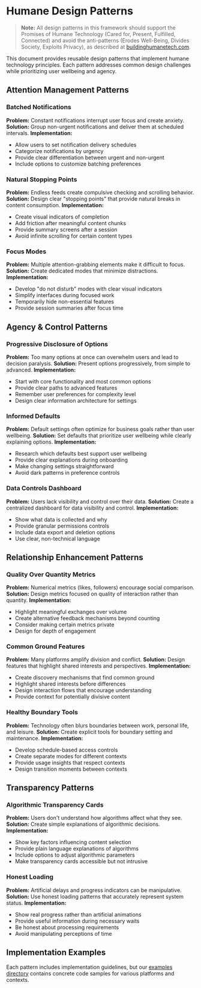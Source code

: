 # Humane Design Patterns

> **Note:** All design patterns in this framework should support the Promises of Humane Technology (Cared for, Present, Fulfilled, Connected) and avoid the anti-patterns (Erodes Well-Being, Divides Society, Exploits Privacy), as described at [buildinghumanetech.com](https://www.buildinghumanetech.com/).

This document provides reusable design patterns that implement humane technology principles. Each pattern addresses common design challenges while prioritizing user wellbeing and agency.

## Attention Management Patterns

### Batched Notifications
**Problem:** Constant notifications interrupt user focus and create anxiety.
**Solution:** Group non-urgent notifications and deliver them at scheduled intervals.
**Implementation:**
- Allow users to set notification delivery schedules
- Categorize notifications by urgency
- Provide clear differentiation between urgent and non-urgent
- Include options to customize batching preferences

### Natural Stopping Points
**Problem:** Endless feeds create compulsive checking and scrolling behavior.
**Solution:** Design clear "stopping points" that provide natural breaks in content consumption.
**Implementation:**
- Create visual indicators of completion
- Add friction after meaningful content chunks
- Provide summary screens after a session
- Avoid infinite scrolling for certain content types

### Focus Modes
**Problem:** Multiple attention-grabbing elements make it difficult to focus.
**Solution:** Create dedicated modes that minimize distractions.
**Implementation:**
- Develop "do not disturb" modes with clear visual indicators
- Simplify interfaces during focused work
- Temporarily hide non-essential features
- Provide session summaries after focus time

## Agency & Control Patterns

### Progressive Disclosure of Options
**Problem:** Too many options at once can overwhelm users and lead to decision paralysis.
**Solution:** Present options progressively, from simple to advanced.
**Implementation:**
- Start with core functionality and most common options
- Provide clear paths to advanced features
- Remember user preferences for complexity level
- Design clear information architecture for settings

### Informed Defaults
**Problem:** Default settings often optimize for business goals rather than user wellbeing.
**Solution:** Set defaults that prioritize user wellbeing while clearly explaining options.
**Implementation:**
- Research which defaults best support user wellbeing
- Provide clear explanations during onboarding
- Make changing settings straightforward
- Avoid dark patterns in preference controls

### Data Controls Dashboard
**Problem:** Users lack visibility and control over their data.
**Solution:** Create a centralized dashboard for data visibility and control.
**Implementation:**
- Show what data is collected and why
- Provide granular permissions controls
- Include data export and deletion options
- Use clear, non-technical language

## Relationship Enhancement Patterns

### Quality Over Quantity Metrics
**Problem:** Numerical metrics (likes, followers) encourage social comparison.
**Solution:** Design metrics focused on quality of interaction rather than quantity.
**Implementation:**
- Highlight meaningful exchanges over volume
- Create alternative feedback mechanisms beyond counting
- Consider making certain metrics private
- Design for depth of engagement

### Common Ground Features
**Problem:** Many platforms amplify division and conflict.
**Solution:** Design features that highlight shared interests and perspectives.
**Implementation:**
- Create discovery mechanisms that find common ground
- Highlight shared interests before differences
- Design interaction flows that encourage understanding
- Provide context for potentially divisive content

### Healthy Boundary Tools
**Problem:** Technology often blurs boundaries between work, personal life, and leisure.
**Solution:** Create explicit tools for boundary setting and maintenance.
**Implementation:**
- Develop schedule-based access controls
- Create separate modes for different contexts
- Provide usage insights that respect contexts
- Design transition moments between contexts

## Transparency Patterns

### Algorithmic Transparency Cards
**Problem:** Users don't understand how algorithms affect what they see.
**Solution:** Create simple explanations of algorithmic decisions.
**Implementation:**
- Show key factors influencing content selection
- Provide plain language explanations of algorithms
- Include options to adjust algorithmic parameters
- Make transparency cards accessible but not intrusive

### Honest Loading
**Problem:** Artificial delays and progress indicators can be manipulative.
**Solution:** Use honest loading patterns that accurately represent system status.
**Implementation:**
- Show real progress rather than artificial animations
- Provide useful information during necessary waits
- Be honest about processing requirements
- Avoid manipulating perceptions of time

## Implementation Examples

Each pattern includes implementation guidelines, but our [examples directory](../examples/) contains concrete code samples for various platforms and contexts. 